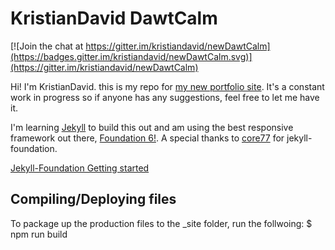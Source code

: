 # KristianDavid DawtCalm

[![Join the chat at https://gitter.im/kristiandavid/newDawtCalm](https://badges.gitter.im/kristiandavid/newDawtCalm.svg)](https://gitter.im/kristiandavid/newDawtCalm)

Hi! I'm KristianDavid. this is my repo for [my new portfolio site](http://www.kristiandavid.com). It's a constant work in progress so if anyone has any suggestions, feel free to let me have it.

I'm learning [Jekyll](https://jekyllrb.com) to build this out and am using the best responsive framework out there, [Foundation 6!](http://foundation.zurb.com). A special thanks to [core77](https://github.com/core77/jekyll-foundation) for jekyll-foundation.

[Jekyll-Foundation Getting started](DOC.md)

## Compiling/Deploying files

To package up the production files to the _site folder, run the follwoing: $ npm run build
